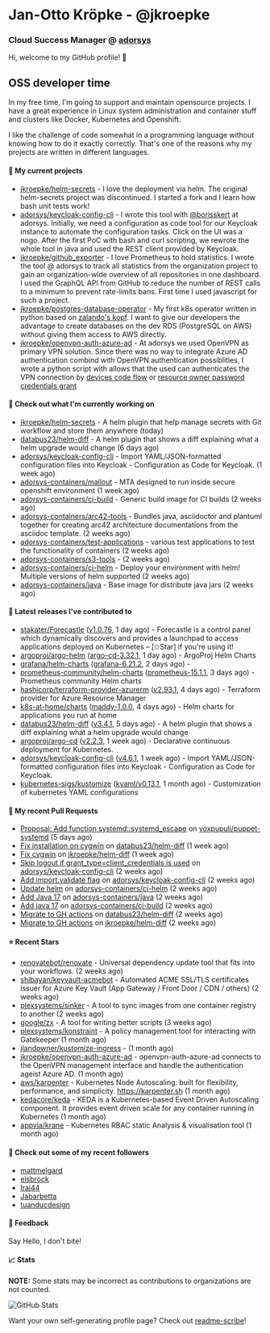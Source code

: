 # Jan-Otto Kröpke - @jkroepke
### Cloud Success Manager @ [adorsys](https://github.com/adorsys)

Hi, welcome to my GitHub profile! 👋

## OSS developer time
In my free time, I'm going to support and maintain opensource projects. I have a great experience in Linux system administration and container stuff and clusters like Docker, Kubernetes and Openshift.

I like the challenge of code somewhat in a programming language without knowing how to do it exactly correctly. That's one of the reasons why my projects are written in different languages.

#### 🌱 My current projects
- [jkroepke/helm-secrets](https://github.com/jkroepke/helm-secrets) - I love the deployment via helm. The original helm-secrets project was discontinued. I started a fork and I learn how bash unit tests work!
- [adorsys/keycloak-config-cli](https://github.com/adorsys/keycloak-config-cli) - I wrote this tool with [@borisskert](https://github.com/borisskert) at adorsys. Initially, we need a configuration as code tool for our Keycloak instance to automate the configuration tasks. Click on the UI was a nogo. After the first PoC with bash and curl scripting, we rewrote the whole tool in java and used the REST client provided by Keycloak.
- [jkroepke/github_exporter](https://github.com/jkroepke/github_exporter) - I love Prometheus to hold statistics. I wrote the tool @ adorsys to track all statistics from the organization project to gain an organization-wide overview of all repositories in one dashboard. I used the GraphQL API from GitHub to reduce the number of REST calls to a minimum to prevent rate-limits bans. First time I used javascript for such a project.
- [jkroepke/postgres-database-operator](https://github.com/jkroepke/postgres-database-operator) - My first k8s operator written in python based on [zalando's kopf](https://github.com/zalando-incubator/kopf). I want to give our developers the advantage to create databases on the dev RDS (PostgreSQL on AWS) without giving them access to AWS directly.
- [jkroepke/openvpn-auth-azure-ad](https://github.com/jkroepke/openvpn-auth-azure-ad) - At adorsys we used OpenVPN as primary VPN solution. Since there was no way to integrate Azure AD authentication combind with OpenVPN authentication possiblities, I wrote a python script with allows that the used can authenticates the VPN connection by [devices code flow](https://docs.microsoft.com/en-us/azure/active-directory/develop/v2-oauth2-device-code) or [resource owner password credentials grant](https://docs.microsoft.com/en-us/azure/active-directory/develop/v2-oauth-ropc)

#### 👷 Check out what I'm currently working on

- [jkroepke/helm-secrets](https://github.com/jkroepke/helm-secrets) - A helm plugin that help manage secrets with Git workflow and store them anywhere (today)
- [databus23/helm-diff](https://github.com/databus23/helm-diff) - A helm plugin that shows a diff explaining what a helm upgrade would change (6 days ago)
- [adorsys/keycloak-config-cli](https://github.com/adorsys/keycloak-config-cli) - Import YAML/JSON-formatted configuration files into Keycloak - Configuration as Code for Keycloak. (1 week ago)
- [adorsys-containers/mailout](https://github.com/adorsys-containers/mailout) - MTA designed to run inside secure openshift environment (1 week ago)
- [adorsys-containers/ci-build](https://github.com/adorsys-containers/ci-build) - Generic build image for CI builds (2 weeks ago)
- [adorsys-containers/arc42-tools](https://github.com/adorsys-containers/arc42-tools) - Bundles java, asciidoctor and plantuml together for creating arc42 architecture documentations from the asciidoc template. (2 weeks ago)
- [adorsys-containers/test-applications](https://github.com/adorsys-containers/test-applications) - various test applications to test the functionality of containers (2 weeks ago)
- [adorsys-containers/s3-tools](https://github.com/adorsys-containers/s3-tools) -  (2 weeks ago)
- [adorsys-containers/ci-helm](https://github.com/adorsys-containers/ci-helm) - Deploy your environment with helm! Multiple versions of helm supported (2 weeks ago)
- [adorsys-containers/java](https://github.com/adorsys-containers/java) - Base image for distribute java jars (2 weeks ago)

#### 🔭 Latest releases I've contributed to

- [stakater/Forecastle](https://github.com/stakater/Forecastle) ([v1.0.76](https://github.com/stakater/Forecastle/releases/tag/v1.0.76), 1 day ago) - Forecastle is a control panel which dynamically discovers and provides a launchpad to access applications deployed on Kubernetes  – [✩Star] if you&#39;re using it!
- [argoproj/argo-helm](https://github.com/argoproj/argo-helm) ([argo-cd-3.32.1](https://github.com/argoproj/argo-helm/releases/tag/argo-cd-3.32.1), 1 day ago) - ArgoProj Helm Charts
- [grafana/helm-charts](https://github.com/grafana/helm-charts) ([grafana-6.21.2](https://github.com/grafana/helm-charts/releases/tag/grafana-6.21.2), 2 days ago) - 
- [prometheus-community/helm-charts](https://github.com/prometheus-community/helm-charts) ([prometheus-15.1.1](https://github.com/prometheus-community/helm-charts/releases/tag/prometheus-15.1.1), 3 days ago) - Prometheus community Helm charts
- [hashicorp/terraform-provider-azurerm](https://github.com/hashicorp/terraform-provider-azurerm) ([v2.93.1](https://github.com/hashicorp/terraform-provider-azurerm/releases/tag/v2.93.1), 4 days ago) - Terraform provider for Azure Resource Manager
- [k8s-at-home/charts](https://github.com/k8s-at-home/charts) ([maddy-1.0.0](https://github.com/k8s-at-home/charts/releases/tag/maddy-1.0.0), 4 days ago) - Helm charts for applications you run at home
- [databus23/helm-diff](https://github.com/databus23/helm-diff) ([v3.4.1](https://github.com/databus23/helm-diff/releases/tag/v3.4.1), 5 days ago) - A helm plugin that shows a diff explaining what a helm upgrade would change
- [argoproj/argo-cd](https://github.com/argoproj/argo-cd) ([v2.2.3](https://github.com/argoproj/argo-cd/releases/tag/v2.2.3), 1 week ago) - Declarative continuous deployment for Kubernetes.
- [adorsys/keycloak-config-cli](https://github.com/adorsys/keycloak-config-cli) ([v4.6.1](https://github.com/adorsys/keycloak-config-cli/releases/tag/v4.6.1), 1 week ago) - Import YAML/JSON-formatted configuration files into Keycloak - Configuration as Code for Keycloak.
- [kubernetes-sigs/kustomize](https://github.com/kubernetes-sigs/kustomize) ([kyaml/v0.13.1](https://github.com/kubernetes-sigs/kustomize/releases/tag/kyaml%2Fv0.13.1), 1 month ago) - Customization of kubernetes YAML configurations

#### 🔨 My recent Pull Requests

- [Proposal: Add function systemd::systemd_escape](https://github.com/voxpupuli/puppet-systemd/pull/243) on [voxpupuli/puppet-systemd](https://github.com/voxpupuli/puppet-systemd) (5 days ago)
- [Fix installation on cygwin](https://github.com/databus23/helm-diff/pull/353) on [databus23/helm-diff](https://github.com/databus23/helm-diff) (1 week ago)
- [Fix cygwin](https://github.com/jkroepke/helm-diff/pull/2) on [jkroepke/helm-diff](https://github.com/jkroepke/helm-diff) (1 week ago)
- [Skip logout if grant_type=client_credentials is used](https://github.com/adorsys/keycloak-config-cli/pull/613) on [adorsys/keycloak-config-cli](https://github.com/adorsys/keycloak-config-cli) (2 weeks ago)
- [Add import.validate flag](https://github.com/adorsys/keycloak-config-cli/pull/611) on [adorsys/keycloak-config-cli](https://github.com/adorsys/keycloak-config-cli) (2 weeks ago)
- [Update helm](https://github.com/adorsys-containers/ci-helm/pull/10) on [adorsys-containers/ci-helm](https://github.com/adorsys-containers/ci-helm) (2 weeks ago)
- [Add Java 17](https://github.com/adorsys-containers/java/pull/4) on [adorsys-containers/java](https://github.com/adorsys-containers/java) (2 weeks ago)
- [Add java 17](https://github.com/adorsys-containers/ci-build/pull/10) on [adorsys-containers/ci-build](https://github.com/adorsys-containers/ci-build) (2 weeks ago)
- [Migrate to GH actions](https://github.com/databus23/helm-diff/pull/335) on [databus23/helm-diff](https://github.com/databus23/helm-diff) (2 weeks ago)
- [Migrate to GH actions](https://github.com/jkroepke/helm-diff/pull/1) on [jkroepke/helm-diff](https://github.com/jkroepke/helm-diff) (2 weeks ago)

#### ⭐ Recent Stars

- [renovatebot/renovate](https://github.com/renovatebot/renovate) - Universal dependency update tool that fits into your workflows. (2 weeks ago)
- [shibayan/keyvault-acmebot](https://github.com/shibayan/keyvault-acmebot) - Automated ACME SSL/TLS certificates issuer for Azure Key Vault (App Gateway / Front Door / CDN / others) (2 weeks ago)
- [plexsystems/sinker](https://github.com/plexsystems/sinker) - A tool to sync images from one container registry to another (2 weeks ago)
- [google/zx](https://github.com/google/zx) - A tool for writing better scripts (3 weeks ago)
- [plexsystems/konstraint](https://github.com/plexsystems/konstraint) - A policy management tool for interacting with Gatekeeper (1 month ago)
- [jlandowner/kustomize-ingress](https://github.com/jlandowner/kustomize-ingress) -  (1 month ago)
- [jkroepke/openvpn-auth-azure-ad](https://github.com/jkroepke/openvpn-auth-azure-ad) - openvpn-auth-azure-ad connects to the OpenVPN management interface and handle the authentication ageist Azure AD. (1 month ago)
- [aws/karpenter](https://github.com/aws/karpenter) - Kubernetes Node Autoscaling: built for flexibility, performance, and simplicity. https://karpenter.sh (1 month ago)
- [kedacore/keda](https://github.com/kedacore/keda) -  KEDA is a Kubernetes-based Event Driven Autoscaling component. It provides event driven scale for any container running in Kubernetes  (1 month ago)
- [appvia/krane](https://github.com/appvia/krane) - Kubernetes RBAC static Analysis &amp; visualisation tool (1 month ago)

#### 👯 Check out some of my recent followers

- [mattmelgard](https://github.com/mattmelgard)
- [elsbrock](https://github.com/elsbrock)
- [Iraj44](https://github.com/Iraj44)
- [Jabarbetta](https://github.com/Jabarbetta)
- [tuanducdesign](https://github.com/tuanducdesign)

#### 💬 Feedback

Say Hello, I don't bite!

#### 📈 Stats

**NOTE:** Some stats may be incorrect as contributions to organizations
are not counted.

![GitHub Stats](https://github-readme-stats.vercel.app/api?username=jkroepke&count_private=false&theme=tokyonight&show_icons=true)

Want your own self-generating profile page? Check out [readme-scribe](https://github.com/muesli/readme-scribe)!
